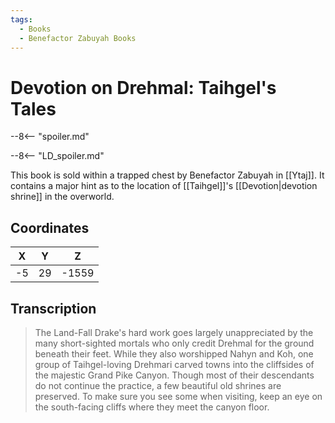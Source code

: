 ```yaml
---
tags:
  - Books
  - Benefactor Zabuyah Books
---
```

# Devotion on Drehmal: Taihgel's Tales

--8<-- "spoiler.md"

--8<-- "LD_spoiler.md"

This book is sold within a trapped chest by Benefactor Zabuyah in [[Ytaj]]. It contains a major hint as to the location of [[Taihgel]]'s [[Devotion|devotion shrine]] in the overworld.

## Coordinates
| **X** | **Y** | **Z**  |
| :---: | :---: | :----: |
| -5  |  29  | -1559 |

## Transcription
> The Land-Fall Drake's hard work goes largely unappreciated by the many short-sighted mortals who only credit Drehmal for the ground beneath their feet. While they also worshipped Nahyn and Koh, one group of Taihgel-loving Drehmari carved towns into the cliffsides of the majestic Grand Pike Canyon. Though most of their descendants do not continue the practice, a few beautiful old shrines are preserved. To make sure you see some when visiting, keep an eye on the south-facing cliffs where they meet the canyon floor.

